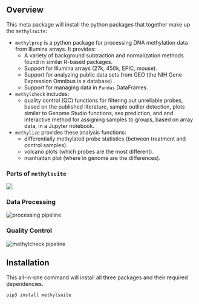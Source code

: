 ## Overview

This meta package will install the python packages that together make up the `methylsuite`:

- `methylprep` is a python package for processing DNA methylation data from Illumina arrays. It provides:
    - A variety of background subtraction and normalization methods found in similar R-based packages.
    - Support for Illumina arrays (27k, 450k, EPIC, mouse).
    - Support for analyzing public data sets from GEO (the NIH Gene Expression Omnibus is a database) .
    - Support for managing data in `Pandas` DataFrames.
- `methylcheck` includes:
   - quality control (QC) functions for filtering out unreliable probes, based on the published literature,  sample outlier detection, plots similar to Genome Studio functions, sex prediction, and
   and interactive method for assigning samples to groups, based on array data, in a Jupyter notebook.
- `methylize` provides these analysis functions:
   - differentially methylated probe statistics (between treatment and control samples).
   - volcano plots (which probes are the most different).
   - manhattan plot (where in genome are the differences).

### Parts of `methylsuite`
![](https://github.com/FOXOBioScience/methylprep/blob/master/docs/methyl-suite.png?raw=true)

### Data Processing
![processing pipeline](https://github.com/FOXOBioScience/methylprep/blob/master/docs/methylprep-processing-pipeline.png?raw=true)

### Quality Control
![methylcheck pipeline](https://raw.githubusercontent.com/FOXOBioScience/methylcheck/master/docs/methylcheck_functions.png)

## Installation

This all-in-one command will install all three packages and their required dependencies.

```python
pip3 install methylsuite
```

